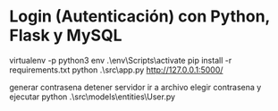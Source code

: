 # Login (Autenticación) con Python, Flask y MySQL
virtualenv -p python3 env
.\env\Scripts\activate
pip install -r requirements.txt
python .\src\app.py
http://127.0.0.1:5000/

generar contrasena 
detener servidor ir a archivo elegir contrasena y ejecutar
python .\src\models\entities\User.py